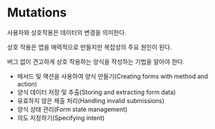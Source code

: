 # Mutations

사용자와 상호작용은 데이터의 변경을 의미한다.

상호 작용은 앱을 매력적으로 만들지만 복잡성의 주요 원인이 된다.

버그 없이 견고하게 상호 작용하는 양식을 작성하는 기법을 알아야 한다.

- 메서드 및 액션을 사용하여 양식 만들기(Creating forms with method and action)
- 양식 데이터 저장 및 추출(Storing and extracting form data)
- 유효하지 않은 제출 처리(Handling invalid submissions)
- 양식 상태 관리(Form state management)
- 의도 지정하기(Specifying intent)
